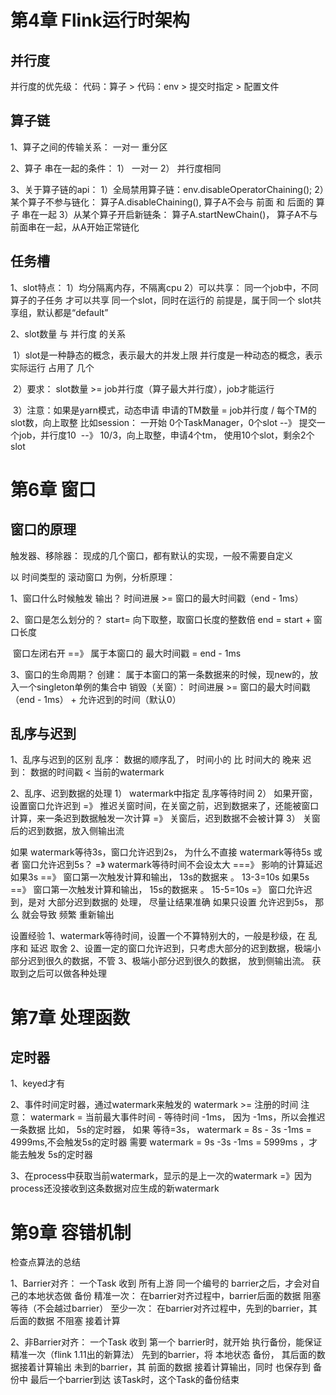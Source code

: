 # 第4章 Flink运行时架构

## 并行度

并行度的优先级：
    代码：算子 > 代码：env > 提交时指定 > 配置文件

## 算子链

1、算子之间的传输关系：
     一对一
     重分区

 2、算子 串在一起的条件：
    1） 一对一
    2） 并行度相同

 3、关于算子链的api：
    1）全局禁用算子链：env.disableOperatorChaining();
    2）某个算子不参与链化：  算子A.disableChaining(),  算子A不会与 前面 和 后面的 算子 串在一起
    3）从某个算子开启新链条：  算子A.startNewChain()， 算子A不与 前面串在一起，从A开始正常链化

## 任务槽

1、slot特点：
    1）均分隔离内存，不隔离cpu
    2）可以共享：
          同一个job中，不同算子的子任务 才可以共享 同一个slot，同时在运行的
          前提是，属于同一个 slot共享组，默认都是“default”

 2、slot数量 与 并行度 的关系

​    1）slot是一种静态的概念，表示最大的并发上限
​          并行度是一种动态的概念，表示 实际运行 占用了 几个

​	2）要求： slot数量 >= job并行度（算子最大并行度），job才能运行

​    3）注意：如果是yarn模式，动态申请
   	   申请的TM数量 = job并行度 / 每个TM的slot数，向上取整
  	    比如session： 一开始 0个TaskManager，0个slot
   	     --》 提交一个job，并行度10
​      	  --》 10/3，向上取整，申请4个tm， 使用10个slot，剩余2个slot





# 第6章 窗口

## 窗口的原理

触发器、移除器： 现成的几个窗口，都有默认的实现，一般不需要自定义

以 时间类型的 滚动窗口 为例，分析原理：

1、窗口什么时候触发 输出？
        时间进展 >= 窗口的最大时间戳（end - 1ms）

2、窗口是怎么划分的？
        start= 向下取整，取窗口长度的整数倍
        end = start + 窗口长度

​        窗口左闭右开 ==》 属于本窗口的 最大时间戳 = end - 1ms

3、窗口的生命周期？
        创建： 属于本窗口的第一条数据来的时候，现new的，放入一个singleton单例的集合中
        销毁（关窗）： 时间进展 >=  窗口的最大时间戳（end - 1ms） + 允许迟到的时间（默认0）



## 乱序与迟到

1、乱序与迟到的区别
     乱序： 数据的顺序乱了， 时间小的 比 时间大的 晚来
     迟到： 数据的时间戳 < 当前的watermark

2、乱序、迟到数据的处理
1） watermark中指定 乱序等待时间
2） 如果开窗，设置窗口允许迟到
     =》 推迟关窗时间，在关窗之前，迟到数据来了，还能被窗口计算，来一条迟到数据触发一次计算
     =》 关窗后，迟到数据不会被计算
3） 关窗后的迟到数据，放入侧输出流

如果 watermark等待3s，窗口允许迟到2s， 为什么不直接 watermark等待5s 或者 窗口允许迟到5s？
 =》 watermark等待时间不会设太大 ===》 影响的计算延迟
         如果3s ==》 窗口第一次触发计算和输出，  13s的数据来 。  13-3=10s
         如果5s ==》 窗口第一次触发计算和输出，  15s的数据来 。  15-5=10s
 =》 窗口允许迟到，是对 大部分迟到数据的 处理， 尽量让结果准确
         如果只设置 允许迟到5s， 那么 就会导致 频繁 重新输出

设置经验
 1、watermark等待时间，设置一个不算特别大的，一般是秒级，在 乱序和 延迟 取舍
 2、设置一定的窗口允许迟到，只考虑大部分的迟到数据，极端小部分迟到很久的数据，不管
 3、极端小部分迟到很久的数据， 放到侧输出流。 获取到之后可以做各种处理





# 第7章 处理函数

## 定时器

1、keyed才有

2、事件时间定时器，通过watermark来触发的
   watermark >= 注册的时间
   注意： watermark = 当前最大事件时间 - 等待时间 -1ms， 因为 -1ms，所以会推迟一条数据
       比如， 5s的定时器，
       如果 等待=3s， watermark = 8s - 3s -1ms = 4999ms,不会触发5s的定时器
       需要 watermark = 9s -3s -1ms = 5999ms ，才能去触发 5s的定时器

3、在process中获取当前watermark，显示的是上一次的watermark
   =》因为process还没接收到这条数据对应生成的新watermark





# 第9章 容错机制

检查点算法的总结

1、Barrier对齐： 一个Task 收到 所有上游 同一个编号的 barrier之后，才会对自己的本地状态做 备份
     精准一次： 在barrier对齐过程中，barrier后面的数据 阻塞等待（不会越过barrier）
     至少一次： 在barrier对齐过程中，先到的barrier，其后面的数据 不阻塞 接着计算

2、非Barrier对齐： 一个Task 收到 第一个 barrier时，就开始 执行备份，能保证 精准一次（flink 1.11出的新算法）
     先到的barrier，将 本地状态 备份， 其后面的数据接着计算输出
     未到的barrier，其 前面的数据 接着计算输出，同时 也保存到 备份中
     最后一个barrier到达 该Task时，这个Task的备份结束



